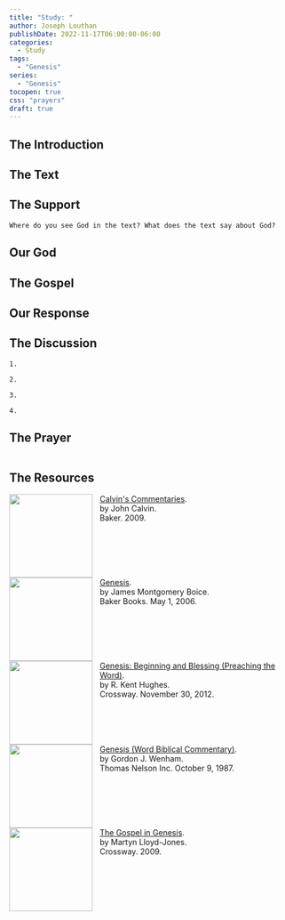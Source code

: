 ```yaml
---
title: "Study: "
author: Joseph Louthan
publishDate: 2022-11-17T06:00:00-06:00
categories:
  - Study
tags:
  - "Genesis"
series:
  - "Genesis"
tocopen: true
css: "prayers"
draft: true
---
```

## The Introduction

<div style="page-break-after: always;"></div>

## The Text

## The Support

<div style="page-break-after: always;"></div>

```text
Where do you see God in the text? What does the text say about God?
```

## Our God

<div style="page-break-after: always;"></div>

## The Gospel

<div style="page-break-after: always;"></div>

## Our Response

## The Discussion

```text
1. 
```

```text
2. 
```

```text
3. 
```

```text
4. 
```

## The Prayer

<div style='font-variant: small-caps;'>

</div>

```text

```

## The Resources

<p style="clear:both;">

[<img src="https://images-na.ssl-images-amazon.com/images/I/41mjq2lbVJL._SX330_BO1,204,203,200_.jpg" align="left" width="150" style="padding-right: 10px" />Calvin's Commentaries](https://www.olivetree.com/store/product.php?productid=17517).  
by John Calvin.  
Baker. 2009.

<p style="clear:both;">

[<img src="https://images-na.ssl-images-amazon.com/images/I/416Q2TDAMKL.jpg" align="left" width="150" style="padding-right: 10px" />Genesis](https://www.amazon.com/Genesis-James-Montgomery-Boice/dp/0801066492/ref=sr_1_5?crid=111YG16YMHH51&keywords=Boice+Genesis&qid=1662635493&sprefix=boice+genesi%2Caps%2C195&sr=8-5).  
by James Montgomery Boice.  
Baker Books. May 1, 2006.

<p style="clear:both;">

[<img src="https://images-na.ssl-images-amazon.com/images/I/812oqRorpML.jpg" align="left" width="150" style="padding-right: 10px" />Genesis: Beginning and Blessing (Preaching the Word)](https://www.amazon.com/Genesis-Redesign-Beginning-Blessing-Preaching/dp/1433535521/ref=sr_1_1?keywords=preaching+the+word+genesis&qid=1662634993&sr=8-1).  
by R. Kent Hughes.  
Crossway. November 30, 2012.

<p style="clear:both;">

[<img src="https://images-na.ssl-images-amazon.com/images/I/41tYhwJCxSL.jpg" align="left" width="150" style="padding-right: 10px" />Genesis (Word Biblical Commentary)](https://www.amazon.com/gp/product/0849902002/ref=x_gr_bb_amazon?ie=UTF8&tag=x_gr_bb_amazon-20&linkCode=as2&camp=1789&creative=9325&creativeASIN=0849902002&SubscriptionId=1MGPYB6YW3HWK55XCGG2).  
by Gordon J. Wenham.  
Thomas Nelson Inc. October 9, 1987.

<p style="clear:both;">

[<img src="https://images-na.ssl-images-amazon.com/images/I/71irrBohMyL.jpg" align="left" width="150" style="padding-right: 10px" />The Gospel in Genesis](https://www.amazon.com/Gospel-Genesis-Fig-Leaves-Faith/dp/1433501201/ref=sr_1_1?crid=3HUWOZWRYHXFT&keywords=the+gospel+in+genesis&qid=1662634400&sprefix=the+gospel+in+genesis%2Caps%2C219&sr=8-1).  
by Martyn Lloyd-Jones.  
Crossway. 2009.

<p style="clear:both;">

